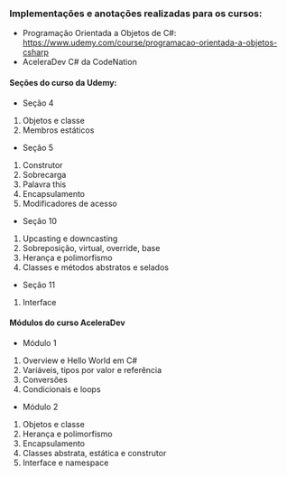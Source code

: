 ### Implementações e anotações realizadas para os cursos:

- Programação Orientada a Objetos de C#: https://www.udemy.com/course/programacao-orientada-a-objetos-csharp
- AceleraDev C# da CodeNation

#### Seções do curso da Udemy:

- Seção 4
1. Objetos e classe
2. Membros estáticos

- Seção 5
1. Construtor
2. Sobrecarga
3. Palavra this
4. Encapsulamento
5. Modificadores de acesso

- Seção 10
1. Upcasting e downcasting
2. Sobreposição, virtual, override, base 
3. Herança e polimorfismo
4. Classes e métodos abstratos e selados

- Seção 11
1. Interface

#### Módulos do curso AceleraDev

- Módulo 1
1. Overview e Hello World em C#
2. Variáveis, tipos por valor e referência
3. Conversões
4. Condicionais e loops 

- Módulo 2 
1. Objetos e classe
2. Herança e polimorfismo
3. Encapsulamento
4. Classes abstrata, estática e construtor
5. Interface e namespace